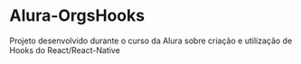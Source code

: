# Alura-OrgsHooks
Projeto desenvolvido durante o curso da Alura sobre criação e utilização de Hooks do React/React-Native
